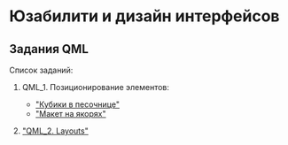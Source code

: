 # Юзабилити и дизайн интерфейсов

## Задания QML

Список заданий:

1. QML_1. Позиционирование элементов:

    * ["Кубики в песочнице"](QML_1_1/)
    * ["Макет на якорях"](QML_1_2/)

2. ["QML_2. Layouts"](QML_2/)